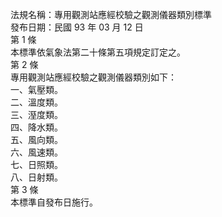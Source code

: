 法規名稱：專用觀測站應經校驗之觀測儀器類別標準  
發布日期：民國 93 年 03 月 12 日  
第 1 條  
本標準依氣象法第二十條第五項規定訂定之。  
第 2 條  
專用觀測站應經校驗之觀測儀器類別如下：  
一、氣壓類。  
二、溫度類。  
三、溼度類。  
四、降水類。  
五、風向類。  
六、風速類。  
七、日照類。  
八、日射類。  
第 3 條  
本標準自發布日施行。  


